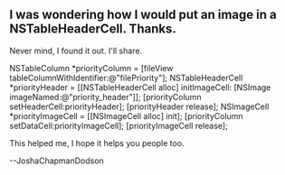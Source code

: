 I was wondering how I would put an image in a NSTableHeaderCell. Thanks.
----
Never mind, I found it out. I'll share.
    
NSTableColumn *priorityColumn = [fileView tableColumnWithIdentifier:@"filePriority"];
NSTableHeaderCell *priorityHeader = [[NSTableHeaderCell alloc] initImageCell: [NSImage imageNamed:@"priority_header"]];
[priorityColumn setHeaderCell:priorityHeader];
[priorityHeader release];
NSImageCell *priorityImageCell = [[NSImageCell alloc] init];
[priorityColumn setDataCell:priorityImageCell];
[priorityImageCell release];

This helped me, I hope it helps you people too.

--JoshaChapmanDodson
